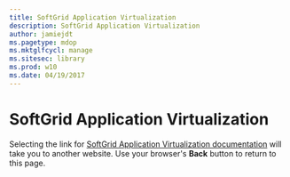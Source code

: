 ```yaml
---
title: SoftGrid Application Virtualization
description: SoftGrid Application Virtualization
author: jamiejdt
ms.pagetype: mdop
ms.mktglfcycl: manage
ms.sitesec: library
ms.prod: w10
ms.date: 04/19/2017
---
```


# SoftGrid Application Virtualization

Selecting the link for [SoftGrid Application Virtualization documentation](https://technet.microsoft.com/en-us/library/bb906040.aspx) will take you to another website. Use your browser's **Back** button to return to this page.   